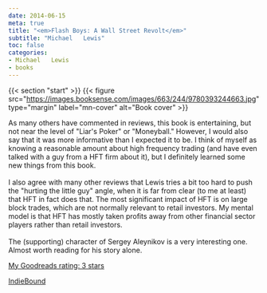 ```yaml
---
date: 2014-06-15
meta: true
title: "<em>Flash Boys: A Wall Street Revolt</em>"
subtitle: "Michael   Lewis"
toc: false
categories:
- Michael   Lewis
- books
---
```


{{< section "start" >}}
{{< figure src="https://images.booksense.com/images/663/244/9780393244663.jpg" type="margin" label="mn-cover" alt="Book cover" >}}

As many others have commented in reviews, this book is entertaining, but not near the level of "Liar's Poker" or "Moneyball." However, I would also say that it was more informative than I expected it to be. I think of myself as knowing a reasonable amount about high frequency trading (and have even talked with a guy from a HFT firm about it), but I definitely learned some new things from this book. <br /><br />I also agree with many other reviews that Lewis tries a bit too hard to push the "hurting the little guy" angle, when it is far from clear (to me at least) that HFT in fact does that. The most significant impact of HFT is on large block trades, which are not normally relevant to retail investors. My mental model is that HFT has mostly taken profits away from other financial sector players rather than retail investors. <br /><br />The (supporting) character of Sergey Aleynikov is a very interesting one. Almost worth reading for his story alone.

[My Goodreads rating: 3 stars](https://www.goodreads.com/review/show/968876216)  

[IndieBound](https://www.indiebound.org/book/9780393244663)

